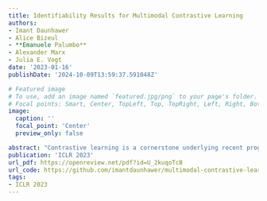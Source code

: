 ```yaml
---
title: Identifiability Results for Multimodal Contrastive Learning
authors:
- Imant Daunhawer
- Alice Bizeul
- **Emanuele Palumbo**
- Alexander Marx
- Julia E. Vogt
date: '2023-01-16'
publishDate: '2024-10-09T13:59:37.591048Z'

# Featured image
# To use, add an image named `featured.jpg/png` to your page's folder.
# Focal points: Smart, Center, TopLeft, Top, TopRight, Left, Right, BottomLeft, Bottom, BottomRight.
image:
  caption: ''
  focal_point: 'Center'
  preview_only: false

abstract: "Contrastive learning is a cornerstone underlying recent progress in multi-view and multimodal learning, e.g., in representation learning with image/caption pairs. While its effectiveness is not yet fully understood, a line of recent work reveals that contrastive learning can invert the data generating process and recover ground truth latent factors shared between views. In this work, we present new identifiability results for multimodal contrastive learning, showing that it is possible to recover shared factors in a more general setup than the multi-view setting studied previously. Specifically, we distinguish between the multi-view setting with one generative mechanism (e.g., multiple cameras of the same type) and the multimodal setting that is characterized by distinct mechanisms (e.g., cameras and microphones). Our work generalizes previous identifiability results by redefining the generative process in terms of distinct mechanisms with modality-specific latent variables. We prove that contrastive learning can block-identify latent factors shared between modalities, even when there are nontrivial dependencies between factors. We empirically verify our identifiability results with numerical simulations and corroborate our findings on a complex multimodal dataset of image/text pairs. Zooming out, our work provides a theoretical basis for multimodal representation learning and explains in which settings multimodal contrastive learning can be effective in practice."
publication: 'ICLR 2023'
url_pdf: https://openreview.net/pdf?id=U_2kuqoTcB  
url_code: https://github.com/imantdaunhawer/multimodal-contrastive-learning
tags:
- ICLR 2023
---
```

